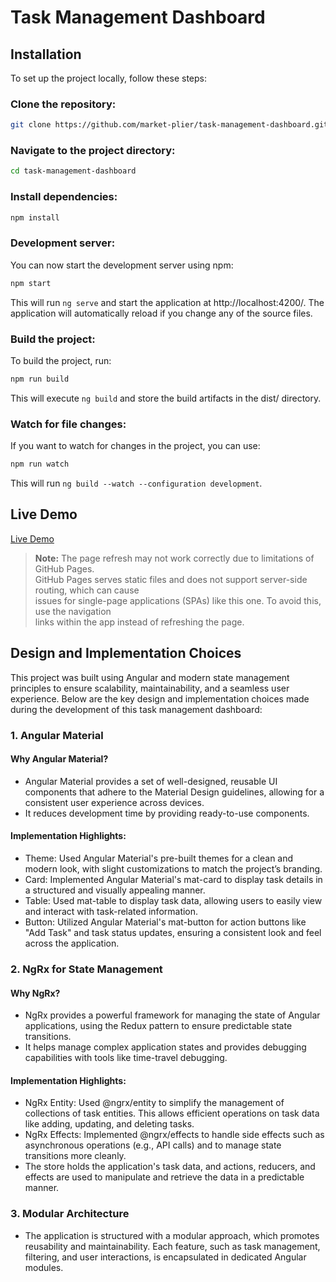 # Task Management Dashboard

## Installation
To set up the project locally, follow these steps:

### Clone the repository:
```bash
git clone https://github.com/market-plier/task-management-dashboard.git
```
### Navigate to the project directory:

```bash
cd task-management-dashboard
```
### Install dependencies:
```bash
npm install
```

### Development server:

You can now start the development server using npm:

```bash
npm start
```
This will run `ng serve` and start the application at http://localhost:4200/. The application will automatically reload if you change any of the source files.

### Build the project:
To build the project, run:
```bash
npm run build
```
This will execute `ng build` and store the build artifacts in the dist/ directory.

### Watch for file changes:
If you want to watch for changes in the project, you can use:
```bash
npm run watch
```
This will run `ng build --watch --configuration development`.

## Live Demo

[Live Demo](https://market-plier.github.io/task-management-dashboard)

> **Note:** The page refresh may not work correctly due to limitations of GitHub Pages.  
> GitHub Pages serves static files and does not support server-side routing, which can cause  
> issues for single-page applications (SPAs) like this one. To avoid this, use the navigation  
> links within the app instead of refreshing the page.

## Design and Implementation Choices
This project was built using Angular and modern state management principles to ensure scalability, maintainability, and a seamless user experience. Below are the key design and implementation choices made during the development of this task management dashboard:

### 1. Angular Material
#### Why Angular Material?
- Angular Material provides a set of well-designed, reusable UI components that adhere to the Material Design guidelines, allowing for a consistent user experience across devices.
- It reduces development time by providing ready-to-use components.
#### Implementation Highlights:
- Theme: Used Angular Material's pre-built themes for a clean and modern look, with slight customizations to match the project’s branding.
- Card: Implemented Angular Material's mat-card to display task details in a structured and visually appealing manner.
- Table: Used mat-table to display task data, allowing users to easily view and interact with task-related information.
- Button: Utilized Angular Material's mat-button for action buttons like "Add Task" and task status updates, ensuring a consistent look and feel across the application.
### 2. NgRx for State Management
#### Why NgRx?
- NgRx provides a powerful framework for managing the state of Angular applications, using the Redux pattern to ensure predictable state transitions.
- It helps manage complex application states and provides debugging capabilities with tools like time-travel debugging.
#### Implementation Highlights:
- NgRx Entity: Used @ngrx/entity to simplify the management of collections of task entities. This allows efficient operations on task data like adding, updating, and deleting tasks.
- NgRx Effects: Implemented @ngrx/effects to handle side effects such as asynchronous operations (e.g., API calls) and to manage state transitions more cleanly.
- The store holds the application's task data, and actions, reducers, and effects are used to manipulate and retrieve the data in a predictable manner.
### 3. Modular Architecture
- The application is structured with a modular approach, which promotes reusability and maintainability. Each feature, such as task management, filtering, and user interactions, is encapsulated in dedicated Angular modules.
